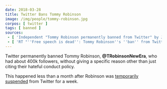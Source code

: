 ```yaml
---
date: 2018-03-28
title: Twitter Bans Tommy Robinson
image: /img/people/tommy-robinson.jpg
corpos: [ twitter ]
tags: [ banned ]
sources:
 - [ 'Independent "Tommy Robinson permanently banned from Twitter" by Jon Sharman (28 Mar 2018)', 'https://archive.vn/7pOOP' ]
 - [ 'RT "''Free speech is dead'': Tommy Robinson''s ''ban'' from Twitter sparks outrage and joy" (28 Mar 2018)', 'https://archive.vn/jVKW9' ]
---
```


Twitter permanently banned Tommy Robinson, **@TRobinsonNewEra**, who had about
400k followers, without giving a specific reason other than just citing their
hateful conduct policy.

This happened less than a month after Robinson was [temporarily
suspended](/e/twitter-suspends-tommy-robinson/) from Twitter for a week.
